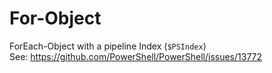 # For-Object
ForEach-Object with a pipeline Index (`$PSIndex`)  
See: https://github.com/PowerShell/PowerShell/issues/13772
